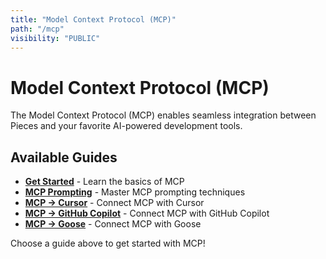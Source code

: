 ```yaml
---
title: "Model Context Protocol (MCP)"
path: "/mcp"
visibility: "PUBLIC"
---
```


# Model Context Protocol (MCP)

The Model Context Protocol (MCP) enables seamless integration between Pieces and your favorite AI-powered development tools.

## Available Guides

- **[Get Started](/docs/mcp/get-started)** - Learn the basics of MCP
- **[MCP Prompting](/docs/mcp/prompting)** - Master MCP prompting techniques
- **[MCP → Cursor](/docs/mcp/cursor)** - Connect MCP with Cursor
- **[MCP → GitHub Copilot](/docs/mcp/github-copilot)** - Connect MCP with GitHub Copilot
- **[MCP → Goose](/docs/mcp/goose)** - Connect MCP with Goose

Choose a guide above to get started with MCP!